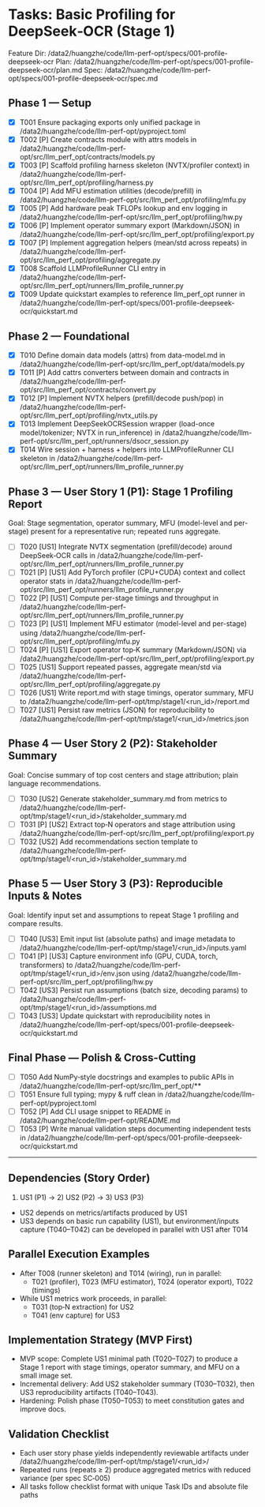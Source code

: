 # Tasks: Basic Profiling for DeepSeek‑OCR (Stage 1)

Feature Dir: /data2/huangzhe/code/llm-perf-opt/specs/001-profile-deepseek-ocr
Plan: /data2/huangzhe/code/llm-perf-opt/specs/001-profile-deepseek-ocr/plan.md
Spec: /data2/huangzhe/code/llm-perf-opt/specs/001-profile-deepseek-ocr/spec.md

## Phase 1 — Setup

- [X] T001 Ensure packaging exports only unified package in /data2/huangzhe/code/llm-perf-opt/pyproject.toml
- [X] T002 [P] Create contracts module with attrs models in /data2/huangzhe/code/llm-perf-opt/src/llm_perf_opt/contracts/models.py
- [X] T003 [P] Scaffold profiling harness skeleton (NVTX/profiler context) in /data2/huangzhe/code/llm-perf-opt/src/llm_perf_opt/profiling/harness.py
- [X] T004 [P] Add MFU estimation utilities (decode/prefill) in /data2/huangzhe/code/llm-perf-opt/src/llm_perf_opt/profiling/mfu.py
- [X] T005 [P] Add hardware peak TFLOPs lookup and env logging in /data2/huangzhe/code/llm-perf-opt/src/llm_perf_opt/profiling/hw.py
- [X] T006 [P] Implement operator summary export (Markdown/JSON) in /data2/huangzhe/code/llm-perf-opt/src/llm_perf_opt/profiling/export.py
- [X] T007 [P] Implement aggregation helpers (mean/std across repeats) in /data2/huangzhe/code/llm-perf-opt/src/llm_perf_opt/profiling/aggregate.py
- [X] T008 Scaffold LLMProfileRunner CLI entry in /data2/huangzhe/code/llm-perf-opt/src/llm_perf_opt/runners/llm_profile_runner.py
- [X] T009 Update quickstart examples to reference llm_perf_opt runner in /data2/huangzhe/code/llm-perf-opt/specs/001-profile-deepseek-ocr/quickstart.md

## Phase 2 — Foundational

- [X] T010 Define domain data models (attrs) from data-model.md in /data2/huangzhe/code/llm-perf-opt/src/llm_perf_opt/data/models.py
- [X] T011 [P] Add cattrs converters between domain and contracts in /data2/huangzhe/code/llm-perf-opt/src/llm_perf_opt/contracts/convert.py
- [X] T012 [P] Implement NVTX helpers (prefill/decode push/pop) in /data2/huangzhe/code/llm-perf-opt/src/llm_perf_opt/profiling/nvtx_utils.py
- [X] T013 Implement DeepSeekOCRSession wrapper (load-once model/tokenizer; NVTX in run_inference) in /data2/huangzhe/code/llm-perf-opt/src/llm_perf_opt/runners/dsocr_session.py
- [X] T014 Wire session + harness + helpers into LLMProfileRunner CLI skeleton in /data2/huangzhe/code/llm-perf-opt/src/llm_perf_opt/runners/llm_profile_runner.py

## Phase 3 — User Story 1 (P1): Stage 1 Profiling Report
Goal: Stage segmentation, operator summary, MFU (model-level and per-stage) present for a representative run; repeated runs aggregate.

- [ ] T020 [US1] Integrate NVTX segmentation (prefill/decode) around DeepSeek‑OCR calls in /data2/huangzhe/code/llm-perf-opt/src/llm_perf_opt/runners/llm_profile_runner.py
- [ ] T021 [P] [US1] Add PyTorch profiler (CPU+CUDA) context and collect operator stats in /data2/huangzhe/code/llm-perf-opt/src/llm_perf_opt/runners/llm_profile_runner.py
- [ ] T022 [P] [US1] Compute per-stage timings and throughput in /data2/huangzhe/code/llm-perf-opt/src/llm_perf_opt/runners/llm_profile_runner.py
- [ ] T023 [P] [US1] Implement MFU estimator (model-level and per-stage) using /data2/huangzhe/code/llm-perf-opt/src/llm_perf_opt/profiling/mfu.py
- [ ] T024 [P] [US1] Export operator top‑K summary (Markdown/JSON) via /data2/huangzhe/code/llm-perf-opt/src/llm_perf_opt/profiling/export.py
- [ ] T025 [US1] Support repeated passes, aggregate mean/std via /data2/huangzhe/code/llm-perf-opt/src/llm_perf_opt/profiling/aggregate.py
- [ ] T026 [US1] Write report.md with stage timings, operator summary, MFU to /data2/huangzhe/code/llm-perf-opt/tmp/stage1/<run_id>/report.md
- [ ] T027 [US1] Persist raw metrics (JSON) for reproducibility to /data2/huangzhe/code/llm-perf-opt/tmp/stage1/<run_id>/metrics.json

## Phase 4 — User Story 2 (P2): Stakeholder Summary
Goal: Concise summary of top cost centers and stage attribution; plain language recommendations.

- [ ] T030 [US2] Generate stakeholder_summary.md from metrics to /data2/huangzhe/code/llm-perf-opt/tmp/stage1/<run_id>/stakeholder_summary.md
- [ ] T031 [P] [US2] Extract top‑N operators and stage attribution using /data2/huangzhe/code/llm-perf-opt/src/llm_perf_opt/profiling/export.py
- [ ] T032 [US2] Add recommendations section template to /data2/huangzhe/code/llm-perf-opt/tmp/stage1/<run_id>/stakeholder_summary.md

## Phase 5 — User Story 3 (P3): Reproducible Inputs & Notes
Goal: Identify input set and assumptions to repeat Stage 1 profiling and compare results.

- [ ] T040 [US3] Emit input list (absolute paths) and image metadata to /data2/huangzhe/code/llm-perf-opt/tmp/stage1/<run_id>/inputs.yaml
- [ ] T041 [P] [US3] Capture environment info (GPU, CUDA, torch, transformers) to /data2/huangzhe/code/llm-perf-opt/tmp/stage1/<run_id>/env.json using /data2/huangzhe/code/llm-perf-opt/src/llm_perf_opt/profiling/hw.py
- [ ] T042 [US3] Persist run assumptions (batch size, decoding params) to /data2/huangzhe/code/llm-perf-opt/tmp/stage1/<run_id>/assumptions.md
- [ ] T043 [US3] Update quickstart with reproducibility notes in /data2/huangzhe/code/llm-perf-opt/specs/001-profile-deepseek-ocr/quickstart.md

## Final Phase — Polish & Cross-Cutting

- [ ] T050 Add NumPy‑style docstrings and examples to public APIs in /data2/huangzhe/code/llm-perf-opt/src/llm_perf_opt/**
- [ ] T051 Ensure full typing; mypy & ruff clean in /data2/huangzhe/code/llm-perf-opt/pyproject.toml
- [ ] T052 [P] Add CLI usage snippet to README in /data2/huangzhe/code/llm-perf-opt/README.md
- [ ] T053 [P] Write manual validation steps documenting independent tests in /data2/huangzhe/code/llm-perf-opt/specs/001-profile-deepseek-ocr/quickstart.md

---

## Dependencies (Story Order)

1) US1 (P1) → 2) US2 (P2) → 3) US3 (P3)
- US2 depends on metrics/artifacts produced by US1
- US3 depends on basic run capability (US1), but environment/inputs capture (T040–T042) can be developed in parallel with US1 after T014

## Parallel Execution Examples

- After T008 (runner skeleton) and T014 (wiring), run in parallel:
  - T021 (profiler), T023 (MFU estimator), T024 (operator export), T022 (timings)
- While US1 metrics work proceeds, in parallel:
  - T031 (top‑N extraction) for US2
  - T041 (env capture) for US3

## Implementation Strategy (MVP First)

- MVP scope: Complete US1 minimal path (T020–T027) to produce a Stage 1 report with stage timings, operator summary, and MFU on a small image set.
- Incremental delivery: Add US2 stakeholder summary (T030–T032), then US3 reproducibility artifacts (T040–T043).
- Hardening: Polish phase (T050–T053) to meet constitution gates and improve docs.

## Validation Checklist

- Each user story phase yields independently reviewable artifacts under /data2/huangzhe/code/llm-perf-opt/tmp/stage1/<run_id>/
- Repeated runs (repeats ≥ 2) produce aggregated metrics with reduced variance (per spec SC‑005)
- All tasks follow checklist format with unique Task IDs and absolute file paths
